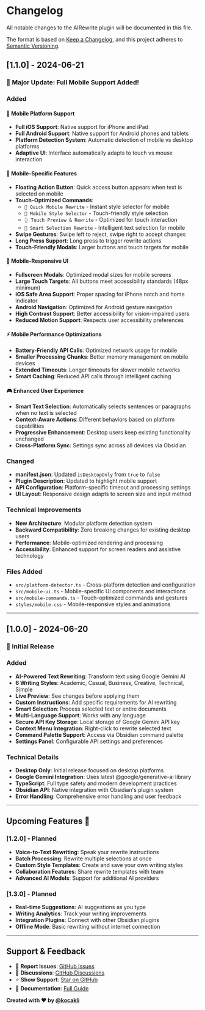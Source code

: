 # Changelog

All notable changes to the AIRewrite plugin will be documented in this file.

The format is based on [Keep a Changelog](https://keepachangelog.com/en/1.0.0/),
and this project adheres to [Semantic Versioning](https://semver.org/spec/v2.0.0.html).

## [1.1.0] - 2024-06-21

### 🎉 Major Update: Full Mobile Support Added!

### Added

#### 📱 Mobile Platform Support
- **Full iOS Support**: Native support for iPhone and iPad
- **Full Android Support**: Native support for Android phones and tablets
- **Platform Detection System**: Automatic detection of mobile vs desktop platforms
- **Adaptive UI**: Interface automatically adapts to touch vs mouse interaction

#### 🎯 Mobile-Specific Features
- **Floating Action Button**: Quick access button appears when text is selected on mobile
- **Touch-Optimized Commands**:
  - `📱 Quick Mobile Rewrite` - Instant style selector for mobile
  - `🎨 Mobile Style Selector` - Touch-friendly style selection
  - `👆 Touch Preview & Rewrite` - Optimized for touch interaction
  - `🧠 Smart Selection Rewrite` - Intelligent text selection for mobile
- **Swipe Gestures**: Swipe left to reject, swipe right to accept changes
- **Long Press Support**: Long press to trigger rewrite actions
- **Touch-Friendly Modals**: Larger buttons and touch targets for mobile

#### 🎨 Mobile-Responsive UI
- **Fullscreen Modals**: Optimized modal sizes for mobile screens
- **Large Touch Targets**: All buttons meet accessibility standards (48px minimum)
- **iOS Safe Area Support**: Proper spacing for iPhone notch and home indicator
- **Android Navigation**: Optimized for Android gesture navigation
- **High Contrast Support**: Better accessibility for vision-impaired users
- **Reduced Motion Support**: Respects user accessibility preferences

#### ⚡ Mobile Performance Optimizations
- **Battery-Friendly API Calls**: Optimized network usage for mobile
- **Smaller Processing Chunks**: Better memory management on mobile devices
- **Extended Timeouts**: Longer timeouts for slower mobile networks
- **Smart Caching**: Reduced API calls through intelligent caching

#### 🎮 Enhanced User Experience
- **Smart Text Selection**: Automatically selects sentences or paragraphs when no text is selected
- **Context-Aware Actions**: Different behaviors based on platform capabilities
- **Progressive Enhancement**: Desktop users keep existing functionality unchanged
- **Cross-Platform Sync**: Settings sync across all devices via Obsidian

### Changed
- **manifest.json**: Updated `isDesktopOnly` from `true` to `false`
- **Plugin Description**: Updated to highlight mobile support
- **API Configuration**: Platform-specific timeout and processing settings
- **UI Layout**: Responsive design adapts to screen size and input method

### Technical Improvements
- **New Architecture**: Modular platform detection system
- **Backward Compatibility**: Zero breaking changes for existing desktop users
- **Performance**: Mobile-optimized rendering and processing
- **Accessibility**: Enhanced support for screen readers and assistive technology

### Files Added
- `src/platform-detector.ts` - Cross-platform detection and configuration
- `src/mobile-ui.ts` - Mobile-specific UI components and interactions
- `src/mobile-commands.ts` - Touch-optimized commands and gestures
- `styles/mobile.css` - Mobile-responsive styles and animations

---

## [1.0.0] - 2024-06-20

### 🎉 Initial Release

### Added
- **AI-Powered Text Rewriting**: Transform text using Google Gemini AI
- **6 Writing Styles**: Academic, Casual, Business, Creative, Technical, Simple
- **Live Preview**: See changes before applying them
- **Custom Instructions**: Add specific requirements for AI rewriting
- **Smart Selection**: Process selected text or entire documents
- **Multi-Language Support**: Works with any language
- **Secure API Key Storage**: Local storage of Google Gemini API key
- **Context Menu Integration**: Right-click to rewrite selected text
- **Command Palette Support**: Access via Obsidian command palette
- **Settings Panel**: Configurable API settings and preferences

### Technical Details
- **Desktop Only**: Initial release focused on desktop platforms
- **Google Gemini Integration**: Uses latest @google/generative-ai library
- **TypeScript**: Full type safety and modern development practices
- **Obsidian API**: Native integration with Obsidian's plugin system
- **Error Handling**: Comprehensive error handling and user feedback

---

## Upcoming Features 🚀

### [1.2.0] - Planned
- **Voice-to-Text Rewriting**: Speak your rewrite instructions
- **Batch Processing**: Rewrite multiple selections at once
- **Custom Style Templates**: Create and save your own writing styles
- **Collaboration Features**: Share rewrite templates with team
- **Advanced AI Models**: Support for additional AI providers

### [1.3.0] - Planned
- **Real-time Suggestions**: AI suggestions as you type
- **Writing Analytics**: Track your writing improvements
- **Integration Plugins**: Connect with other Obsidian plugins
- **Offline Mode**: Basic rewriting without internet connection

---

## Support & Feedback

- 🐛 **Report Issues**: [GitHub Issues](https://github.com/kocakli/obsidian-airewrite/issues)
- 💬 **Discussions**: [GitHub Discussions](https://github.com/kocakli/obsidian-airewrite/discussions)
- ⭐ **Show Support**: [Star on GitHub](https://github.com/kocakli/obsidian-airewrite)
- 📖 **Documentation**: [Full Guide](https://github.com/kocakli/obsidian-airewrite#readme)

**Created with ❤️ by [@kocakli](https://github.com/kocakli)**